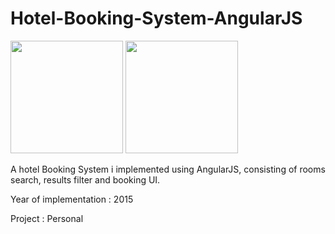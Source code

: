 # Hotel-Booking-System-AngularJS
<p>
 <img src="https://www.labrosb.com/project-thumbs/Hotel-1.PNG" height="180px" />
 <img src="https://www.labrosb.com/project-thumbs/Hotel-2.PNG" height="180px" />
</p>

A hotel Booking System i implemented using AngularJS, consisting of rooms search, results filter and booking UI.

Year of implementation : 2015

Project : Personal
